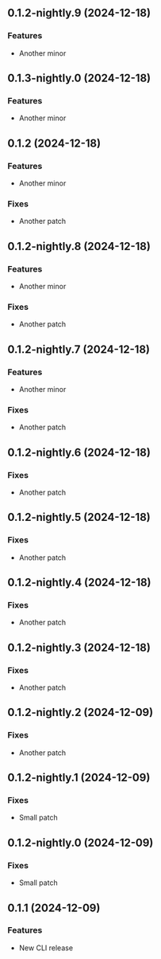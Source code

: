 ## 0.1.2-nightly.9 (2024-12-18)

### Features

- Another minor

## 0.1.3-nightly.0 (2024-12-18)

### Features

- Another minor

## 0.1.2 (2024-12-18)

### Features

- Another minor

### Fixes

- Another patch

## 0.1.2-nightly.8 (2024-12-18)

### Features

- Another minor

### Fixes

- Another patch

## 0.1.2-nightly.7 (2024-12-18)

### Features

- Another minor

### Fixes

- Another patch

## 0.1.2-nightly.6 (2024-12-18)

### Fixes

- Another patch

## 0.1.2-nightly.5 (2024-12-18)

### Fixes

- Another patch

## 0.1.2-nightly.4 (2024-12-18)

### Fixes

- Another patch

## 0.1.2-nightly.3 (2024-12-18)

### Fixes

- Another patch

## 0.1.2-nightly.2 (2024-12-09)

### Fixes

- Another patch

## 0.1.2-nightly.1 (2024-12-09)

### Fixes

- Small patch

## 0.1.2-nightly.0 (2024-12-09)

### Fixes

- Small patch

## 0.1.1 (2024-12-09)

### Features

- New CLI release
